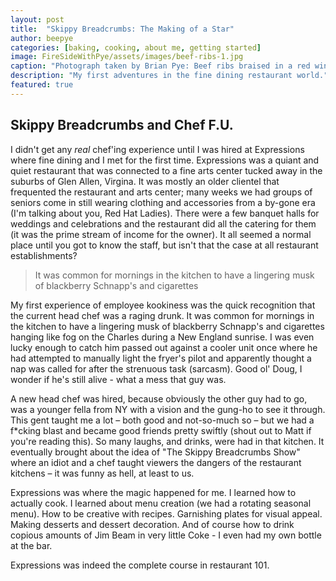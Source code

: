 ```yaml
---
layout: post
title:  "Skippy Breadcrumbs: The Making of a Star"
author: beepye
categories: [baking, cooking, about me, getting started]
image: FireSideWithPye/assets/images/beef-ribs-1.jpg
caption: "Photograph taken by Brian Pye: Beef ribs braised in a red wine sauce accompanied with roasted carrots and potatoes covered in a demi glace"
description: "My first adventures in the fine dining restaurant world."
featured: true
---
```


## Skippy Breadcrumbs and Chef F.U.

I didn't get any _real_ chef'ing experience until I was hired at Expressions where fine dining and I met for the first time. Expressions was a quiant and quiet restaurant that was connected to a fine arts center tucked away in the suburbs of Glen Allen, Virgina. It was mostly an older clientel that frequented the restaurant and arts center; many weeks we had groups of seniors come in still wearing clothing and accessories from a by-gone era (I'm talking about you, Red Hat Ladies). There were a few banquet halls for weddings and celebrations and the restaurant did all the catering for them (it was the prime stream of income for the owner). It all seemed a normal place until you got to know the staff, but isn't that the case at all restaurant establishments?

> It was common for mornings in the kitchen to have a lingering musk of blackberry Schnapp's and cigarettes

My first experience of employee kookiness was the quick recognition that the current head chef was a raging drunk. It was common for mornings in the kitchen to have a lingering musk of blackberry Schnapp's and cigarettes hanging like fog on the Charles during a New England sunrise. I was even lucky enough to catch him passed out against a cooler unit once where he had attempted to manually light the fryer's pilot and apparently thought a nap was called for after the strenuous task (sarcasm). Good ol' Doug, I wonder if he's still alive - what a mess that guy was.

A new head chef was hired, because obviously the other guy had to go, was a younger fella from NY with a vision and the gung-ho to see it through. This gent taught me a lot – both good and not-so-much so – but we had a f*cking blast and became good friends pretty swiftly (shout out to Matt if you're reading this). So many laughs, and drinks, were had in that kitchen. It eventually brought about the idea of "The Skippy Breadcrumbs Show" where an idiot and a chef taught viewers the dangers of the restaurant kitchens – it was funny as hell, at least to us.

Expressions was where the magic happened for me. I learned how to actually cook. I learned about menu creation (we had a rotating seasonal menu). How to be creative with recipes. Garnishing plates for visual appeal. Making desserts and dessert decoration. And of course how to drink copious amounts of Jim Beam in very little Coke - I even had my own bottle at the bar.

Expressions was indeed the complete course in restaurant 101.